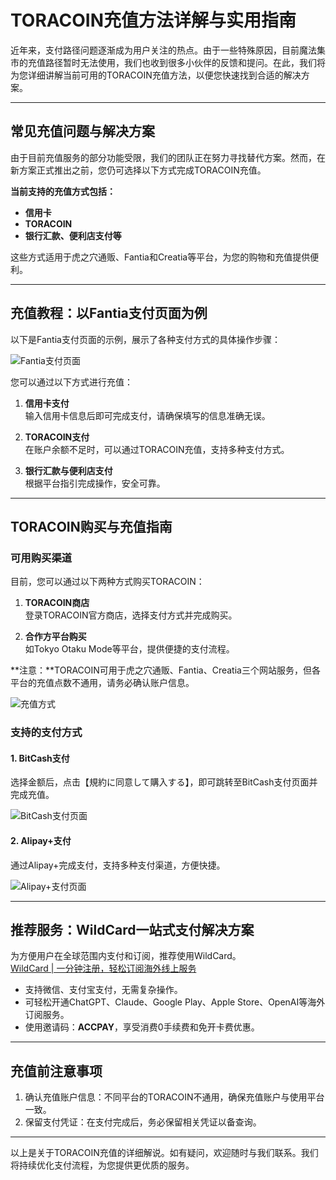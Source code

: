 # TORACOIN充值方法详解与实用指南

近年来，支付路径问题逐渐成为用户关注的热点。由于一些特殊原因，目前魔法集市的充值路径暂时无法使用，我们也收到很多小伙伴的反馈和提问。在此，我们将为您详细讲解当前可用的TORACOIN充值方法，以便您快速找到合适的解决方案。

---

## 常见充值问题与解决方案

由于目前充值服务的部分功能受限，我们的团队正在努力寻找替代方案。然而，在新方案正式推出之前，您仍可选择以下方式完成TORACOIN充值。

**当前支持的充值方式包括：**

- **信用卡**
- **TORACOIN**
- **银行汇款、便利店支付等**

这些方式适用于虎之穴通贩、Fantia和Creatia等平台，为您的购物和充值提供便利。

---

## 充值教程：以Fantia支付页面为例

以下是Fantia支付页面的示例，展示了各种支付方式的具体操作步骤：

![Fantia支付页面](https://i0.hdslb.com/bfs/article/811b7c8141c428213e7bfe3b240960363493082131597685.jpg@1192w)

您可以通过以下方式进行充值：

1. **信用卡支付**  
   输入信用卡信息后即可完成支付，请确保填写的信息准确无误。

2. **TORACOIN支付**  
   在账户余额不足时，可以通过TORACOIN充值，支持多种支付方式。

3. **银行汇款与便利店支付**  
   根据平台指引完成操作，安全可靠。

---

## TORACOIN购买与充值指南

### 可用购买渠道

目前，您可以通过以下两种方式购买TORACOIN：

1. **TORACOIN商店**  
   登录TORACOIN官方商店，选择支付方式并完成购买。

2. **合作方平台购买**  
   如Tokyo Otaku Mode等平台，提供便捷的支付流程。

**注意：**TORACOIN可用于虎之穴通贩、Fantia、Creatia三个网站服务，但各平台的充值点数不通用，请务必确认账户信息。

![充值方式](https://i0.hdslb.com/bfs/article/a1eb5be3cb0f4026526e8df51f1e78c83493082131597685.jpg@1192w)

### 支持的支付方式

#### **1. BitCash支付**  
选择金额后，点击【規約に同意して購入する】，即可跳转至BitCash支付页面并完成充值。

![BitCash支付页面](https://i0.hdslb.com/bfs/article/5d21828bfcc8647ca0a97f1d446020043493082131597685.jpg@1192w)

#### **2. Alipay+支付**  
通过Alipay+完成支付，支持多种支付渠道，方便快捷。

![Alipay+支付页面](https://i0.hdslb.com/bfs/article/076b40d94c0c90b16e78e1c835d67a153493082131597685.jpg@1192w)

---

## 推荐服务：WildCard一站式支付解决方案

为方便用户在全球范围内支付和订阅，推荐使用WildCard。  
[WildCard | 一分钟注册，轻松订阅海外线上服务](https://bit.ly/bewildcard)  
- 支持微信、支付宝支付，无需复杂操作。
- 可轻松开通ChatGPT、Claude、Google Play、Apple Store、OpenAI等海外订阅服务。
- 使用邀请码：**ACCPAY**，享受消费0手续费和免开卡费优惠。

---

## 充值前注意事项

1. 确认充值账户信息：不同平台的TORACOIN不通用，确保充值账户与使用平台一致。
2. 保留支付凭证：在支付完成后，务必保留相关凭证以备查询。

---

以上是关于TORACOIN充值的详细解说。如有疑问，欢迎随时与我们联系。我们将持续优化支付流程，为您提供更优质的服务。
